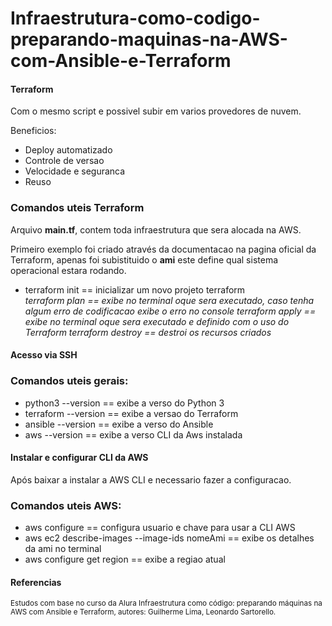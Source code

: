 # Infraestrutura-como-codigo-preparando-maquinas-na-AWS-com-Ansible-e-Terraform
<h4>Terraform</h4>
<p>Com o mesmo script e possivel subir em varios provedores de nuvem.</p>
<p>Beneficios:</p>
<ul>
  <li>Deploy automatizado</li>
  <li>Controle de versao</li>
  <li>Velocidade e seguranca</li>
  <li>Reuso</li>
</ul>

<h3>Comandos uteis Terraform</h3>
<p>Arquivo <strong>main.tf</strong>, contem toda infraestrutura que sera alocada na AWS.</p>
<p>Primeiro exemplo foi criado através da documentacao na pagina oficial da Terraform, apenas foi subistituido o <strong>ami</strong> este define qual sistema operacional estara rodando.</p>
<ul>
  <li>terraform init == inicializar um novo projeto terraform</li>
  <i>terraform plan == exibe no terminal oque sera executado, caso tenha algum erro de codificacao exibe o erro no console</i>
  <i>terraform apply == exibe no terminal oque sera executado e definido com o uso do Terraform</i>
  <i>terraform destroy == destroi os recursos criados</i>
</ul>

<h4>Acesso via SSH</h4>
<h3>Comandos uteis gerais:</h3>
<ul> 
  <li>python3 --version == exibe a verso do Python 3</li>
  <li>terraform --version == exibe a versao do Terraform</li>
  <li>ansible --version == exibe a verso do Ansible</li>
  <li>aws --version == exibe a verso CLI da Aws instalada</li>
</ul>

<h4>Instalar e configurar CLI da AWS</h4>
<p>Após baixar a instalar a AWS CLI e necessario fazer a configuracao.</p>
<h3>Comandos uteis AWS:</h3>
<ul>
  <li>aws configure == configura usuario e chave para usar a CLI AWS</li>
  <li> aws ec2 describe-images --image-ids nomeAmi == exibe os detalhes da ami no terminal</li>
  <li>aws configure get region == exibe a regiao atual</li>
</ul>

<h4>Referencias</h4>
<p><sub>Estudos com base no curso da Alura <emph>Infraestrutura como código: preparando máquinas na AWS com Ansible e Terraform, autores: Guilherme Lima, Leonardo Sartorello.</emph></sub></p>
